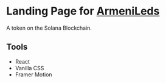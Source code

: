 # Landing Page for [ArmeniLeds](https://x.com/armenileds_sol)

A token on the Solana Blockchain.

## Tools

- React
- Vanilla CSS
- Framer Motion
